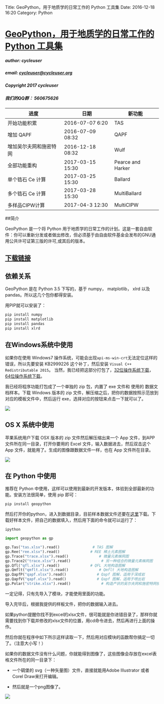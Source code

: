 Title: GeoPython，用于地质学的日常工作的 Python 工具集
Date: 2016-12-18 16:20
Category: Python

# [GeoPython，用于地质学的日常工作的 Python 工具集](https://github.com/chinageology/GeoPython)


##### author: cycleuser

##### email: cycleuser@cycleuser.org

##### Copyright 2017 cycleuser


##### 我们的QQ群： 560675626

|进度|日期|新功能|
|--|--|--|
|开始功能积累|2016-07-07 6:20|TAS|
|增加 QAPF|2016-07-09 08:32|QAPF|
|增加吴尔夫网和施密特网|2016-12-18 08:32|Wulf|
|全部功能重构|2017-03-15 15:30|Pearce and  Harker|
|单个锆石 Ce 计算|2017-03-25 15:30|Ballard|
|多个锆石 Ce 计算|2017-03-28 15:30|MultiBallard|
|多样品CIPW计算|2017-04-3 12:30|MultiCIPW|
##简介


GeoPython 是一个将 Python 用于地质学的日常工作的计划。这是一套自由软件：你可以重新分发或者做出修改，但必须基于由自由软件基金会发布的GNU通用公共许可证第三版的许可,或其后的版本。

## [下载链接](https://github.com/chinageology/GeoPython/blob/master/Download.md)

## 依赖关系

GeoPython 是在 Python 3.5 下写的，基于 numpy， matplotlib， xlrd 以及 pandas。所以这几个包你都得安装。

用PIP就可以安装了：

```Python
pip install numpy
pip install matplotlib
pip install pandas
pip install xlrd
```

## 在Windows系统中使用

如果你在使用 Windows7 操作系统，可能会出现`api-ms-win-crt`无法定位这样的错误，所以先要安装 KB2999226 这个补丁，然后安装 `Visual C++ Redistributable 2015`。
当然，我已经把这部分打包了，[32位操作系统下载](https://pan.baidu.com/s/1kVwSQ95)，[64位操作系统下载](https://pan.baidu.com/s/1qY34ocW)。

我已经将程序功能打包成了一个单独的 zip 包，内置了 exe 文件和 使用的 数据文档样本。下载 Windows 版本的 zip 文件，解压缩之后，把你的数据按照示范放到对应的模板文件中，然后运行 exe，选择对应的按钮来点击一下就可以了。


![](https://github.com/chinageology/GeoPython/blob/master/img/Usage.png?raw=true)

## OS X 系统中使用


苹果系统用户下载 OSX 版本的 zip 文件然后解压缩出来一个 App 文件，到APP文件所在同一目录，打开你要用的 Excel 文件，输入数据进去，然后双击这个 App 文件，就能用了。生成的图像跟数据文件一样，也在 App 文件所在目录。

![](https://github.com/chinageology/GeoPython/blob/master/img/OSXUsage.png?raw=true)

## 在 Python 中使用

推荐在 Python 中使用，这样可以使用到最新的开发版本，体验到全部最新的功能。安装方法很简单，使用 pip 即可：


```Bash
pip install geopython
```

然后打开你的python，进入到数据目录，目前样本数据文件还要在[这里](https://github.com/chinageology/GeoPython/blob/master/DataFileSamples.zip)下载。下载好样本文件，把自己的数据填入，然后用下面的命令就可以运行了：

```Bash
ipython
```

```Python
import geopython as gp

gp.Tas("tas.xlsx").read()               # TAS 图解
gp.Ree("ree.xlsx").read()              # REE 稀土元素图解
gp.Trace("trace.xlsx").read()              # 微量元素蛛网图
gp.Trace2("trace.xlsx").read()              # 另一种组合的微量元素蛛网图
gp.Qfl("qfl.xlsx").read()              # QFL 大地构造图解
gp.Qmflt("qmflt.xlsx").read()              # Qmflt 大地构造图解
gp.QapfP("qapf.xlsx").read()              # Qapf 图解，适用于深成岩
gp.QapfV("qapf.xlsx").read()              # Qapf 图解，适用于喷出岩
gp.Polar("strike.xlsx").read()              # 构造产状的吴尔夫网和施密特网投图
```

一定记得，只有先导入了模块，才能使用里面的功能。

导入完毕后，根据我提供的样板文件，把你的数据输入进去。

如果python提醒你找不到excel的xlsx文件，很可能就是你进错目录了，那样你就需要找到你下载并修改的xlsx文件的位置，用cd命令进去，然后再进行上面的操作。

然后你就在程序中如下所示这样读取一下，然后用对应模块的函数帮你搞定一切了。（注意大小写！）

如果你的数据文件没有什么问题，你就能得到图像了，这些图像会存放在excel表格文件所在的同一目录下：

* 一个碉堡的 svg（一种矢量图）文件，直接就能用Adobe Illustrator 或者 Corel Draw来打开编辑。

* 然后就是一个png图像了。


![](https://github.com/chinageology/GeoPython/blob/master/img/Sample.png?raw=true)
